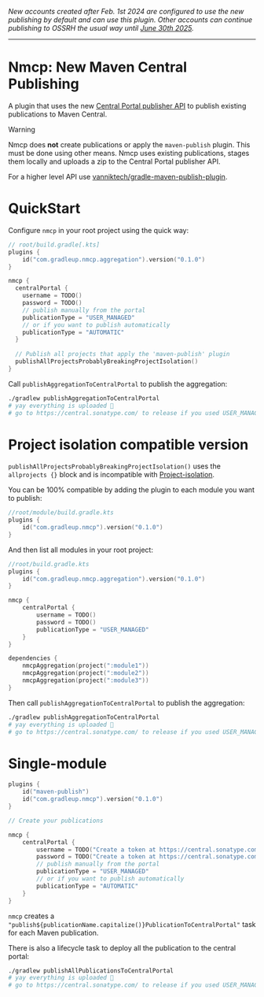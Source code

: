 _New accounts created after Feb. 1st 2024 are configured to use the new publishing by default and can use this plugin. Other accounts can continue publishing to OSSRH the usual way until [June 30th 2025](https://central.sonatype.org/news/20250326_ossrh_sunset/)._

---

# Nmcp: New Maven Central Publishing

A plugin that uses the new [Central Portal publisher API](https://central.sonatype.org/publish/publish-portal-api/) to publish existing publications to Maven Central.

> [!WARNING]
> Nmcp does **not** create publications or apply the `maven-publish` plugin. This must be done using other means. Nmcp uses existing publications, stages them locally and uploads a zip to the Central Portal publisher API.
>
> For a higher level API use [vanniktech/gradle-maven-publish-plugin](https://github.com/vanniktech/gradle-maven-publish-plugin/).

# QuickStart

Configure `nmcp` in your root project using the quick way:

```kotlin
// root/build.gradle[.kts]
plugins {
    id("com.gradleup.nmcp.aggregation").version("0.1.0")
}

nmcp {
  centralPortal {
    username = TODO()
    password = TODO()
    // publish manually from the portal
    publicationType = "USER_MANAGED"
    // or if you want to publish automatically
    publicationType = "AUTOMATIC"
  }
 
  // Publish all projects that apply the 'maven-publish' plugin
  publishAllProjectsProbablyBreakingProjectIsolation()
}
```

Call `publishAggregationToCentralPortal` to publish the aggregation:

```bash
./gradlew publishAggregationToCentralPortal
# yay everything is uploaded 🎉
# go to https://central.sonatype.com/ to release if you used USER_MANAGED
```

# Project isolation compatible version

`publishAllProjectsProbablyBreakingProjectIsolation()` uses the `allprojects {}` block and is incompatible with [Project-isolation](https://gradle.github.io/configuration-cache/). 

You can be 100% compatible by adding the plugin to each module you want to publish:

```kotlin
//root/module/build.gradle.kts
plugins {
    id("com.gradleup.nmcp").version("0.1.0")
}
```

And then list all modules in your root project:

```kotlin
//root/build.gradle.kts
plugins {
    id("com.gradleup.nmcp.aggregation").version("0.1.0")
}

nmcp {
    centralPortal {
        username = TODO()
        password = TODO()
        publicationType = "USER_MANAGED"
    }
}

dependencies {
    nmcpAggregation(project(":module1"))
    nmcpAggregation(project(":module2"))
    nmcpAggregation(project(":module3"))
}
```

Then call `publishAggregationToCentralPortal` to publish the aggregation:

```bash
./gradlew publishAggregationToCentralPortal
# yay everything is uploaded 🎉
# go to https://central.sonatype.com/ to release if you used USER_MANAGED
```

# Single-module

```kotlin
plugins {
    id("maven-publish")
    id("com.gradleup.nmcp").version("0.1.0")
}

// Create your publications

nmcp {
    centralPortal {
        username = TODO("Create a token at https://central.sonatype.com/account") 
        password = TODO("Create a token at https://central.sonatype.com/account")
        // publish manually from the portal
        publicationType = "USER_MANAGED"
        // or if you want to publish automatically
        publicationType = "AUTOMATIC"
    }
}
```

`nmcp` creates a `"publish${publicationName.capitalize()}PublicationToCentralPortal"` task for each Maven publication.

There is also a lifecycle task to deploy all the publication to the central portal:

```bash
./gradlew publishAllPublicationsToCentralPortal
# yay everything is uploaded 🎉
# go to https://central.sonatype.com/ to release if you used USER_MANAGED
```
